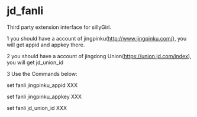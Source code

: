 # jd_fanli
Third party extension interface for sillyGirl.

1
you should have a account of jingpinku(http://www.jingpinku.com/),
you will get appid and appkey there.

2
you should have a account of jingdong Union(https://union.jd.com/index),
you will get jd_union_id 

3
Use the Commands below:

set fanli jingpinku_appid XXX

set fanli jingpinku_appkey XXX

set fanli jd_union_id XXX
